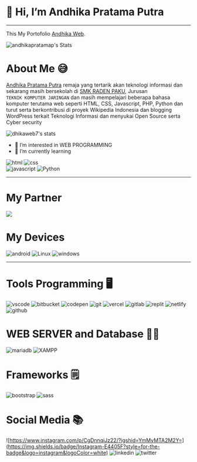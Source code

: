 # 👋 Hi, I’m Andhika Pratama Putra 

<hr>




This My Portofolio [Andhika Web](https://andhikaweb.github.io).

![andhikapratamap's Stats](https://github-readme-stats.vercel.app/api?username=andhikapratamap&theme=monokai&show_icons=true&hide_border=true&count_private=true)

# About Me 😅
<a href="https://dhikaweb7.github.io">Andhika Pratama Putra</a> remaja yang tertarik akan teknologi informasi dan sekarang masih bersekolah di <a href="#">SMK RADEN PAKU</a>, Jurusan<br> ``TEKNIK KOMPUTER JARINGAN`` dan masih mempelajari beberapa bahasa komputer terutama web seperti HTML, CSS, Javascript, PHP, Python dan turut serta berkontribusi di proyek Wikipedia Indonesia dan blogging WordPress terkait Teknologi Informasi dan menyukai Open Source serta Cyber security 

![dhikaweb7's stats](https://github-readme-stats.vercel.app/api?username=dhikaweb7&theme=monokai&show_icons=true&hide_border=true&count_private=true)


- 👀 I’m interested in WEB PROGRAMMING 
- 🌱 I’m currently learning 

![html](https://img.shields.io/badge/HTML5-E34F26?style=for-the-badge&logo=html5&logoColor=white) ![css](https://img.shields.io/badge/CSS3-1572B6?style=for-the-badge&logo=css3&logoColor=white)     
![javascript](https://img.shields.io/badge/JavaScript-323330?style=for-the-badge&logo=javascript&logoColor=F7DF1E) ![Python](https://img.shields.io/badge/Python-FFD43B?style=for-the-badge&logo=python&logoColor=blue)



<hr>


# My Partner
<a href="https://github.com/dhikaweb7"><img src="https://img.shields.io/badge/Prazzdev-000?style=for-the-badge&logo=github&logoColor=fff" /></a>

# My Devices

![android](https://img.shields.io/badge/Android-3DDC84?style=for-the-badge&logo=android&logoColor=white) ![Linux](https://img.shields.io/badge/Linux-FCC624?style=for-the-badge&logo=linux&logoColor=black) ![windows](https://img.shields.io/badge/Windows-0078D6?style=for-the-badge&logo=windows&logoColor=white)





<hr>


# Tools Programming 🖥️

![vscode](https://img.shields.io/badge/Visual_Studio_Code-0078D4?style=for-the-badge&logo=visual%20studio%20code&logoColor=white) ![bitbucket](https://img.shields.io/badge/Bitbucket-0747a6?style=for-the-badge&logo=bitbucket&logoColor=white)
![codepen](https://img.shields.io/badge/Codepen-000000?style=for-the-badge&logo=codepen&logoColor=white)
 ![git](https://img.shields.io/badge/GIT-E44C30?style=for-the-badge&logo=git&logoColor=white)
![vercel](https://img.shields.io/badge/Vercel-000000?style=for-the-badge&logo=vercel&logoColor=white)
 ![gitlab](https://img.shields.io/badge/GitLab-330F63?style=for-the-badge&logo=gitlab&logoColor=white)
![replit](https://img.shields.io/badge/replit-667881?style=for-the-badge&logo=replit&logoColor=white)
![netlify](https://img.shields.io/badge/Netlify-00C7B7?style=for-the-badge&logo=netlify&logoColor=white)
 ![github](https://img.shields.io/badge/GitHub-100000?style=for-the-badge&logo=github&logoColor=white)

# WEB SERVER and Database 👨‍💻

![mariadb](https://img.shields.io/badge/MariaDB-003545?style=for-the-badge&logo=mariadb&logoColor=white) ![XAMPP](https://img.shields.io/badge/Xampp-F37623?style=for-the-badge&logo=xampp&logoColor=white)



# Frameworks 🗒️

![bootstrap](https://img.shields.io/badge/Bootstrap-563D7C?style=for-the-badge&logo=bootstrap&logoColor=white) ![sass](https://img.shields.io/badge/Sass-CC6699?style=for-the-badge&logo=sass&logoColor=white)

# Social Media 📚

![https://www.instagram.com/p/CgDnnqiJz22/?igshid=YmMyMTA2M2Y=](https://img.shields.io/badge/Instagram-E4405F?style=for-the-badge&logo=instagram&logoColor=white) ![linkedin](https://img.shields.io/badge/LinkedIn-0077B5?style=for-the-badge&logo=linkedin&logoColor=white)
![twitter](https://img.shields.io/badge/Twitter-1DA1F2?style=for-the-badge&logo=twitter&logoColor=white)







